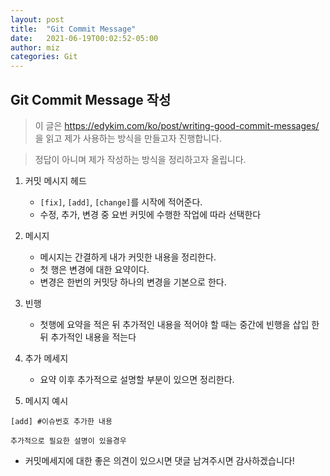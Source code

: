 ```yaml
---
layout: post
title:  "Git Commit Message"
date:   2021-06-19T00:02:52-05:00
author: miz
categories: Git
---
```


## Git Commit Message 작성

> 이 글은 https://edykim.com/ko/post/writing-good-commit-messages/ 을 읽고 제가 사용하는 방식을 만들고자 진행합니다.

> 정답이 아니며 제가 작성하는 방식을 정리하고자 올립니다.

1. 커밋 메시지 헤드
	- `[fix]`, `[add]`, `[change]`를 시작에 적어준다.
    - 수정, 추가, 변경 중 요번 커밋에 수행한 작업에 따라 선택한다
    
2. 메시지
	- 메시지는 간결하게 내가 커밋한 내용을 정리한다.
    - 첫 행은 변경에 대한 요약이다.
    - 변경은 한번의 커밋당 하나의 변경을 기본으로 한다.

3. 빈행
	- 첫행에 요약을 적은 뒤 추가적인 내용을 적어야 할 때는 중간에 빈행을 삽입 한 뒤 추가적인 내용을 적는다
    
4. 추가 메세지
	- 요약 이후 추가적으로 설명할 부분이 있으면 정리한다.

5. 메시지 예시
```git
[add] #이슈번호 추가한 내용

추가적으로 필요한 설명이 있을경우
```

- 커밋메세지에 대한 좋은 의견이 있으시면 댓글 남겨주시면 감사하겠습니다!      